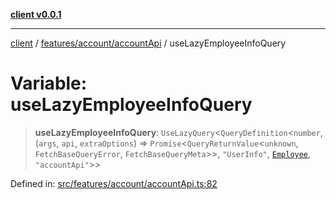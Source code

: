 [**client v0.0.1**](../../../../README.md)

***

[client](../../../../README.md) / [features/account/accountApi](../README.md) / useLazyEmployeeInfoQuery

# Variable: useLazyEmployeeInfoQuery

> **useLazyEmployeeInfoQuery**: `UseLazyQuery`\<`QueryDefinition`\<`number`, (`args`, `api`, `extraOptions`) => `Promise`\<`QueryReturnValue`\<`unknown`, `FetchBaseQueryError`, `FetchBaseQueryMeta`\>\>, `"UserInfo"`, [`Employee`](../../../../app/models/employee/type-aliases/Employee.md), `"accountApi"`\>\>

Defined in: [src/features/account/accountApi.ts:82](https://github.com/petelc/WMS/blob/0ba5e61a5ede3de744df1a5839724fa19a2a534f/client/src/features/account/accountApi.ts#L82)
